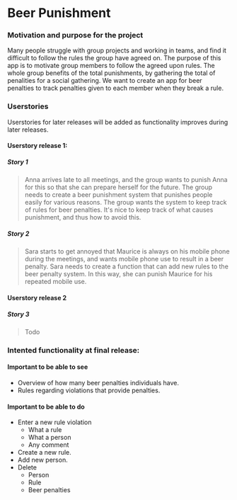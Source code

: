 # Beer Punishment
### Motivation and purpose for the project
Many people struggle with group projects and working in teams, and find it difficult to follow the rules the group have agreed on.
The purpose of this app is to motivate group members to follow the agreed upon rules. 
The whole group benefits of the total punishments, by gathering the total of penalities for a social gathering.
We want to create an app for beer penalties to track penalties given to each member when they break a rule.  


### Userstories
Userstories for later releases will be added as functionality improves during later releases. 
#### Userstory release 1:
##### Story 1
> Anna arrives late to all meetings, and the group wants to punish Anna for this so that she can prepare herself for the future.
The group needs to create a beer punishment system that punishes people easily for various reasons. 
The group wants the system to keep track of rules for beer penalties. It's nice to keep track of what causes punishment, and thus how to avoid this.

##### Story 2
> Sara starts to get annoyed that Maurice is always on his mobile phone during the meetings, and wants mobile phone use to result in a beer penalty.
Sara needs to create a function that can add new rules to the beer penalty system. 
In this way, she can punish Maurice for his repeated mobile use.

#### Userstory release 2
##### Story 3
> Todo





### Intented functionality at final release:


#### Important to be able to see 
* Overview of how many beer penalties individuals have.
* Rules regarding violations that provide penalties.

#### Important to be able to do
* Enter a new rule violation
  * What a rule
  * What a person
  * Any comment
* Create a new rule.
* Add new person.
* Delete
  * Person
  * Rule
  * Beer penalties






